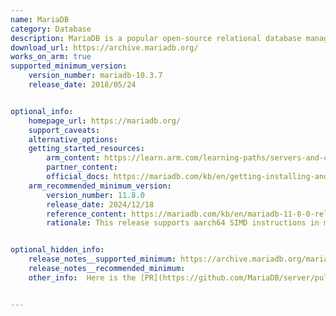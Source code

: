 ```yaml
---
name: MariaDB 
category: Database
description: MariaDB is a popular open-source relational database management system (RDBMS). It is a robust, scalable, and secure RDBMS that continues to evolve with the contributions of its community. It provides the tools and flexibility to meet your database needs.
download_url: https://archive.mariadb.org/
works_on_arm: true
supported_minimum_version:
    version_number: mariadb-10.3.7
    release_date: 2018/05/24


optional_info:
    homepage_url: https://mariadb.org/
    support_caveats:
    alternative_options:
    getting_started_resources:
        arm_content: https://learn.arm.com/learning-paths/servers-and-cloud-computing/mariadb/
        partner_content: 
        official_docs: https://mariadb.com/kb/en/getting-installing-and-upgrading-mariadb/
    arm_recommended_minimum_version:
        version_number: 11.8.0
        release_date: 2024/12/18
        reference_content: https://mariadb.com/kb/en/mariadb-11-8-0-release-notes/
        rationale: This release supports aarch64 SIMD instructions in mhnsw algorithm. However, version 11.8.0 is an alpha release, so consider swtching to 11.8.1 for the stable functionality.


optional_hidden_info:
    release_notes__supported_minimum: https://archive.mariadb.org/mariadb-10.3.7/repo/ubuntu/dists/bionic/main/binary-arm64/
    release_notes__recommended_minimum:
    other_info:  Here is the [PR](https://github.com/MariaDB/server/pull/773/files) to fix compilation issues for AArch64.


---
```

